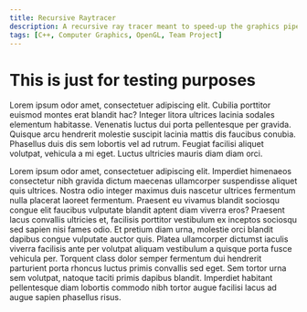 ```yaml
---
title: Recursive Raytracer
description: A recursive ray tracer meant to speed-up the graphics pipeline and produce physically accurate results.
tags: [C++, Computer Graphics, OpenGL, Team Project]
---
```


# This is just for testing purposes

Lorem ipsum odor amet, consectetuer adipiscing elit. Cubilia porttitor euismod montes erat blandit hac? Integer litora ultrices lacinia sodales elementum habitasse. Venenatis luctus dui porta pellentesque per gravida. Quisque arcu hendrerit molestie suscipit lacinia mattis dis faucibus conubia. Phasellus duis dis sem lobortis vel ad rutrum. Feugiat facilisi aliquet volutpat, vehicula a mi eget. Luctus ultricies mauris diam diam orci.

Lorem ipsum odor amet, consectetuer adipiscing elit. Imperdiet himenaeos consectetur nibh gravida dictum maecenas ullamcorper suspendisse aliquet quis ultrices. Nostra odio integer maximus duis nascetur ultrices fermentum nulla placerat laoreet fermentum. Praesent eu vivamus blandit sociosqu congue elit faucibus vulputate blandit aptent diam viverra eros? Praesent lacus convallis ultricies et, facilisis porttitor vestibulum ex inceptos sociosqu sed sapien nisi fames odio. Et pretium diam urna, molestie orci blandit dapibus congue vulputate auctor quis. Platea ullamcorper dictumst iaculis viverra facilisis ante per volutpat aliquam vestibulum a quisque porta fusce vehicula per. Torquent class dolor semper fermentum dui hendrerit parturient porta rhoncus luctus primis convallis sed eget. Sem tortor urna sem volutpat, natoque taciti primis dapibus blandit. Imperdiet habitant pellentesque diam lobortis commodo nibh tortor augue facilisi lacus ad augue sapien phasellus risus.